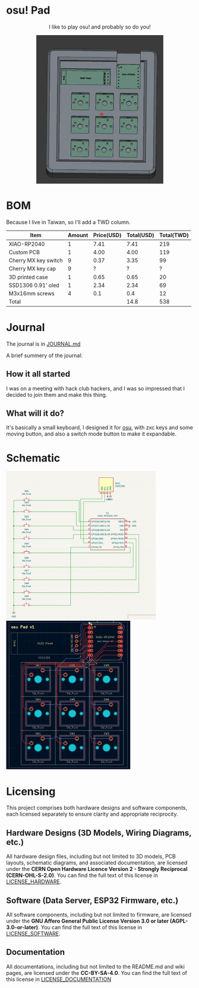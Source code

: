 # osu! Pad

<p align="center">I like to play osu! and probably so do you!</p>

<div align="center">
    <img src="https://raw.githubusercontent.com/KnowScratcher/osuPad/refs/heads/main/img/case2.png" height="400">
</div>


# BOM
Because I live in Taiwan, so I'll add a TWD column.

| Item                 | Amount | Price(USD) | Total(USD) | Total(TWD) |
| -------------------- | ------ | ---------- | ---------- | ---------- |
| XIAO-RP2040          | 1      | 7.41       | 7.41       | 219        |
| Custom PCB           | 1      | 4.00       | 4.00       | 119        |
| Cherry MX key switch | 9      | 0.37       | 3.35       | 99         |
| Cherry MX key cap    | 9      | ?          | ?          | ?          |
| 3D printed case      | 1      | 0.65       | 0.65       | 20         |
| SSD1306 0.91' oled   | 1      | 2.34       | 2.34       | 69         |
| M3x16mm screws       | 4      | 0.1        | 0.4        | 12         |
| Total                |        |            | 14.8       | 538        |

# Journal
The journal is in [JOURNAL.md](JOURNAL.md)

A brief summery of the journal:

## How it all started

I was on a meeting with hack club hackers, and I was so impressed that I decided to join them and make this thing.

## What will it do?

It's basically a small keyboard, I designed it for <a target="_blank" href="https://github.com/ppy/osu">osu</a>, with zxc keys and some moving button, and also a switch mode button to make it expandable.

# Schematic

<img src="https://raw.githubusercontent.com/KnowScratcher/osuPad/refs/heads/main/img/scheme.png" height="400">

<img src="https://raw.githubusercontent.com/KnowScratcher/osuPad/refs/heads/main/img/pcb.png" height="400">

# Licensing

This project comprises both hardware designs and software components, each licensed separately to ensure clarity and appropriate reciprocity.

## Hardware Designs (3D Models, Wiring Diagrams, etc.)

All hardware design files, including but not limited to 3D models, PCB layouts, schematic diagrams, and associated documentation, are licensed under the **CERN Open Hardware Licence Version 2 - Strongly Reciprocal (CERN-OHL-S-2.0)**.
You can find the full text of this license in [LICENSE_HARDWARE](LICENSE_HARDWARE).

## Software (Data Server, ESP32 Firmware, etc.)

All software components, including but not limited to firmware, are licensed under the **GNU Affero General Public License Version 3.0 or later (AGPL-3.0-or-later)**.
You can find the full text of this license in [LICENSE_SOFTWARE](LICENSE_SOFTWARE).

## Documentation

All documentations, including but not limited to the README.md and wiki pages, are licensed under the **CC-BY-SA-4.0**.
You can find the full text of this license in [LICENSE_DOCUMENTATION](LICENSE_DOCUMENTATION)